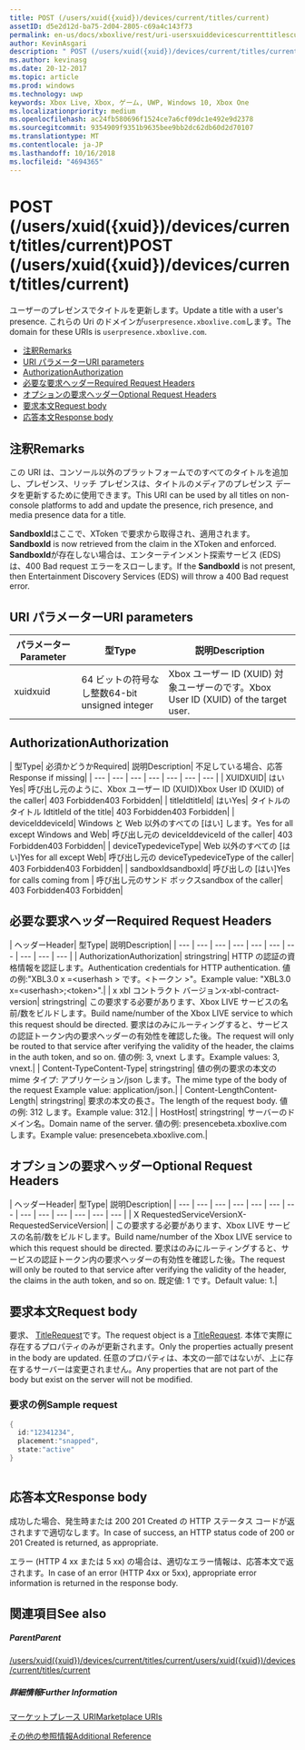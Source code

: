 ```yaml
---
title: POST (/users/xuid({xuid})/devices/current/titles/current)
assetID: d5e2d12d-ba75-2d04-2805-c69a4c143f73
permalink: en-us/docs/xboxlive/rest/uri-usersxuiddevicescurrenttitlescurrentpost.html
author: KevinAsgari
description: " POST (/users/xuid({xuid})/devices/current/titles/current)"
ms.author: kevinasg
ms.date: 20-12-2017
ms.topic: article
ms.prod: windows
ms.technology: uwp
keywords: Xbox Live, Xbox, ゲーム, UWP, Windows 10, Xbox One
ms.localizationpriority: medium
ms.openlocfilehash: ac24fb580696f1524ce7a6cf09dc1e492e9d2378
ms.sourcegitcommit: 9354909f9351b9635bee9bb2dc62db60d2d70107
ms.translationtype: MT
ms.contentlocale: ja-JP
ms.lasthandoff: 10/16/2018
ms.locfileid: "4694365"
---
```

# <a name="post-usersxuidxuiddevicescurrenttitlescurrent"></a><span data-ttu-id="981f9-104">POST (/users/xuid({xuid})/devices/current/titles/current)</span><span class="sxs-lookup"><span data-stu-id="981f9-104">POST (/users/xuid({xuid})/devices/current/titles/current)</span></span>
<span data-ttu-id="981f9-105">ユーザーのプレゼンスでタイトルを更新します。</span><span class="sxs-lookup"><span data-stu-id="981f9-105">Update a title with a user's presence.</span></span> <span data-ttu-id="981f9-106">これらの Uri のドメインが`userpresence.xboxlive.com`します。</span><span class="sxs-lookup"><span data-stu-id="981f9-106">The domain for these URIs is `userpresence.xboxlive.com`.</span></span>
 
  * [<span data-ttu-id="981f9-107">注釈</span><span class="sxs-lookup"><span data-stu-id="981f9-107">Remarks</span></span>](#ID4EV)
  * [<span data-ttu-id="981f9-108">URI パラメーター</span><span class="sxs-lookup"><span data-stu-id="981f9-108">URI parameters</span></span>](#ID4EEB)
  * [<span data-ttu-id="981f9-109">Authorization</span><span class="sxs-lookup"><span data-stu-id="981f9-109">Authorization</span></span>](#ID4EPB)
  * [<span data-ttu-id="981f9-110">必要な要求ヘッダー</span><span class="sxs-lookup"><span data-stu-id="981f9-110">Required Request Headers</span></span>](#ID4ENE)
  * [<span data-ttu-id="981f9-111">オプションの要求ヘッダー</span><span class="sxs-lookup"><span data-stu-id="981f9-111">Optional Request Headers</span></span>](#ID4ERG)
  * [<span data-ttu-id="981f9-112">要求本文</span><span class="sxs-lookup"><span data-stu-id="981f9-112">Request body</span></span>](#ID4ERH)
  * [<span data-ttu-id="981f9-113">応答本文</span><span class="sxs-lookup"><span data-stu-id="981f9-113">Response body</span></span>](#ID4EKAAC)
 
<a id="ID4EV"></a>

 
## <a name="remarks"></a><span data-ttu-id="981f9-114">注釈</span><span class="sxs-lookup"><span data-stu-id="981f9-114">Remarks</span></span>
 
<span data-ttu-id="981f9-115">この URI は、コンソール以外のプラットフォームでのすべてのタイトルを追加し、プレゼンス、リッチ プレゼンスは、タイトルのメディアのプレゼンス データを更新するために使用できます。</span><span class="sxs-lookup"><span data-stu-id="981f9-115">This URI can be used by all titles on non-console platforms to add and update the presence, rich presence, and media presence data for a title.</span></span>
 
<span data-ttu-id="981f9-116">**SandboxId**はここで、XToken で要求から取得され、適用されます。</span><span class="sxs-lookup"><span data-stu-id="981f9-116">**SandboxId** is now retrieved from the claim in the XToken and enforced.</span></span> <span data-ttu-id="981f9-117">**SandboxId**が存在しない場合は、エンターテインメント探索サービス (EDS) は、400 Bad request エラーをスローします。</span><span class="sxs-lookup"><span data-stu-id="981f9-117">If the **SandboxId** is not present, then Entertainment Discovery Services (EDS) will throw a 400 Bad request error.</span></span>
  
<a id="ID4EEB"></a>

 
## <a name="uri-parameters"></a><span data-ttu-id="981f9-118">URI パラメーター</span><span class="sxs-lookup"><span data-stu-id="981f9-118">URI parameters</span></span>
 
| <span data-ttu-id="981f9-119">パラメーター</span><span class="sxs-lookup"><span data-stu-id="981f9-119">Parameter</span></span>| <span data-ttu-id="981f9-120">型</span><span class="sxs-lookup"><span data-stu-id="981f9-120">Type</span></span>| <span data-ttu-id="981f9-121">説明</span><span class="sxs-lookup"><span data-stu-id="981f9-121">Description</span></span>| 
| --- | --- | --- | 
| <span data-ttu-id="981f9-122">xuid</span><span class="sxs-lookup"><span data-stu-id="981f9-122">xuid</span></span>| <span data-ttu-id="981f9-123">64 ビットの符号なし整数</span><span class="sxs-lookup"><span data-stu-id="981f9-123">64-bit unsigned integer</span></span>| <span data-ttu-id="981f9-124">Xbox ユーザー ID (XUID) 対象ユーザーのです。</span><span class="sxs-lookup"><span data-stu-id="981f9-124">Xbox User ID (XUID) of the target user.</span></span>| 
  
<a id="ID4EPB"></a>

 
## <a name="authorization"></a><span data-ttu-id="981f9-125">Authorization</span><span class="sxs-lookup"><span data-stu-id="981f9-125">Authorization</span></span>
 
| <span data-ttu-id="981f9-126">型</span><span class="sxs-lookup"><span data-stu-id="981f9-126">Type</span></span>| <span data-ttu-id="981f9-127">必須かどうか</span><span class="sxs-lookup"><span data-stu-id="981f9-127">Required</span></span>| <span data-ttu-id="981f9-128">説明</span><span class="sxs-lookup"><span data-stu-id="981f9-128">Description</span></span>| <span data-ttu-id="981f9-129">不足している場合、応答</span><span class="sxs-lookup"><span data-stu-id="981f9-129">Response if missing</span></span>| 
| --- | --- | --- | --- | --- | --- | --- | 
| <span data-ttu-id="981f9-130">XUID</span><span class="sxs-lookup"><span data-stu-id="981f9-130">XUID</span></span>| <span data-ttu-id="981f9-131">はい</span><span class="sxs-lookup"><span data-stu-id="981f9-131">Yes</span></span>| <span data-ttu-id="981f9-132">呼び出し元のように、Xbox ユーザー ID (XUID)</span><span class="sxs-lookup"><span data-stu-id="981f9-132">Xbox User ID (XUID) of the caller</span></span>| <span data-ttu-id="981f9-133">403 Forbidden</span><span class="sxs-lookup"><span data-stu-id="981f9-133">403 Forbidden</span></span>| 
| <span data-ttu-id="981f9-134">titleId</span><span class="sxs-lookup"><span data-stu-id="981f9-134">titleId</span></span>| <span data-ttu-id="981f9-135">はい</span><span class="sxs-lookup"><span data-stu-id="981f9-135">Yes</span></span>| <span data-ttu-id="981f9-136">タイトルのタイトル Id</span><span class="sxs-lookup"><span data-stu-id="981f9-136">titleId of the title</span></span>| <span data-ttu-id="981f9-137">403 Forbidden</span><span class="sxs-lookup"><span data-stu-id="981f9-137">403 Forbidden</span></span>| 
| <span data-ttu-id="981f9-138">deviceId</span><span class="sxs-lookup"><span data-stu-id="981f9-138">deviceId</span></span>| <span data-ttu-id="981f9-139">Windows と Web 以外のすべての [はい] します。</span><span class="sxs-lookup"><span data-stu-id="981f9-139">Yes for all except Windows and Web</span></span>| <span data-ttu-id="981f9-140">呼び出し元の deviceId</span><span class="sxs-lookup"><span data-stu-id="981f9-140">deviceId of the caller</span></span>| <span data-ttu-id="981f9-141">403 Forbidden</span><span class="sxs-lookup"><span data-stu-id="981f9-141">403 Forbidden</span></span>| 
| <span data-ttu-id="981f9-142">deviceType</span><span class="sxs-lookup"><span data-stu-id="981f9-142">deviceType</span></span>| <span data-ttu-id="981f9-143">Web 以外のすべての [はい]</span><span class="sxs-lookup"><span data-stu-id="981f9-143">Yes for all except Web</span></span>| <span data-ttu-id="981f9-144">呼び出し元の deviceType</span><span class="sxs-lookup"><span data-stu-id="981f9-144">deviceType of the caller</span></span>| <span data-ttu-id="981f9-145">403 Forbidden</span><span class="sxs-lookup"><span data-stu-id="981f9-145">403 Forbidden</span></span>| 
| <span data-ttu-id="981f9-146">sandboxId</span><span class="sxs-lookup"><span data-stu-id="981f9-146">sandboxId</span></span>| <span data-ttu-id="981f9-147">呼び出しの [はい]</span><span class="sxs-lookup"><span data-stu-id="981f9-147">Yes for calls coming from</span></span> | <span data-ttu-id="981f9-148">呼び出し元のサンド ボックス</span><span class="sxs-lookup"><span data-stu-id="981f9-148">sandbox of the caller</span></span>| <span data-ttu-id="981f9-149">403 Forbidden</span><span class="sxs-lookup"><span data-stu-id="981f9-149">403 Forbidden</span></span>| 
  
<a id="ID4ENE"></a>

 
## <a name="required-request-headers"></a><span data-ttu-id="981f9-150">必要な要求ヘッダー</span><span class="sxs-lookup"><span data-stu-id="981f9-150">Required Request Headers</span></span>
 
| <span data-ttu-id="981f9-151">ヘッダー</span><span class="sxs-lookup"><span data-stu-id="981f9-151">Header</span></span>| <span data-ttu-id="981f9-152">型</span><span class="sxs-lookup"><span data-stu-id="981f9-152">Type</span></span>| <span data-ttu-id="981f9-153">説明</span><span class="sxs-lookup"><span data-stu-id="981f9-153">Description</span></span>| 
| --- | --- | --- | --- | --- | --- | --- | --- | --- | --- | 
| <span data-ttu-id="981f9-154">Authorization</span><span class="sxs-lookup"><span data-stu-id="981f9-154">Authorization</span></span>| <span data-ttu-id="981f9-155">string</span><span class="sxs-lookup"><span data-stu-id="981f9-155">string</span></span>| <span data-ttu-id="981f9-156">HTTP の認証の資格情報を認証します。</span><span class="sxs-lookup"><span data-stu-id="981f9-156">Authentication credentials for HTTP authentication.</span></span> <span data-ttu-id="981f9-157">値の例:"XBL3.0 x =&lt;userhash > です。&lt;トークン >"。</span><span class="sxs-lookup"><span data-stu-id="981f9-157">Example value: "XBL3.0 x=&lt;userhash>;&lt;token>".</span></span>| 
| <span data-ttu-id="981f9-158">x xbl コントラクト バージョン</span><span class="sxs-lookup"><span data-stu-id="981f9-158">x-xbl-contract-version</span></span>| <span data-ttu-id="981f9-159">string</span><span class="sxs-lookup"><span data-stu-id="981f9-159">string</span></span>| <span data-ttu-id="981f9-160">この要求する必要があります、Xbox LIVE サービスの名前/数をビルドします。</span><span class="sxs-lookup"><span data-stu-id="981f9-160">Build name/number of the Xbox LIVE service to which this request should be directed.</span></span> <span data-ttu-id="981f9-161">要求はのみにルーティングすると、サービスの認証トークン内の要求ヘッダーの有効性を確認した後。</span><span class="sxs-lookup"><span data-stu-id="981f9-161">The request will only be routed to that service after verifying the validity of the header, the claims in the auth token, and so on.</span></span> <span data-ttu-id="981f9-162">値の例: 3, vnext します。</span><span class="sxs-lookup"><span data-stu-id="981f9-162">Example values: 3, vnext.</span></span>| 
| <span data-ttu-id="981f9-163">Content-Type</span><span class="sxs-lookup"><span data-stu-id="981f9-163">Content-Type</span></span>| <span data-ttu-id="981f9-164">string</span><span class="sxs-lookup"><span data-stu-id="981f9-164">string</span></span>| <span data-ttu-id="981f9-165">値の例の要求の本文の mime タイプ: アプリケーション/json します。</span><span class="sxs-lookup"><span data-stu-id="981f9-165">The mime type of the body of the request Example value: application/json.</span></span>| 
| <span data-ttu-id="981f9-166">Content-Length</span><span class="sxs-lookup"><span data-stu-id="981f9-166">Content-Length</span></span>| <span data-ttu-id="981f9-167">string</span><span class="sxs-lookup"><span data-stu-id="981f9-167">string</span></span>| <span data-ttu-id="981f9-168">要求の本文の長さ。</span><span class="sxs-lookup"><span data-stu-id="981f9-168">The length of the request body.</span></span> <span data-ttu-id="981f9-169">値の例: 312 します。</span><span class="sxs-lookup"><span data-stu-id="981f9-169">Example value: 312.</span></span>| 
| <span data-ttu-id="981f9-170">Host</span><span class="sxs-lookup"><span data-stu-id="981f9-170">Host</span></span>| <span data-ttu-id="981f9-171">string</span><span class="sxs-lookup"><span data-stu-id="981f9-171">string</span></span>| <span data-ttu-id="981f9-172">サーバーのドメイン名。</span><span class="sxs-lookup"><span data-stu-id="981f9-172">Domain name of the server.</span></span> <span data-ttu-id="981f9-173">値の例: presencebeta.xboxlive.com します。</span><span class="sxs-lookup"><span data-stu-id="981f9-173">Example value: presencebeta.xboxlive.com.</span></span>| 
  
<a id="ID4ERG"></a>

 
## <a name="optional-request-headers"></a><span data-ttu-id="981f9-174">オプションの要求ヘッダー</span><span class="sxs-lookup"><span data-stu-id="981f9-174">Optional Request Headers</span></span>
 
| <span data-ttu-id="981f9-175">ヘッダー</span><span class="sxs-lookup"><span data-stu-id="981f9-175">Header</span></span>| <span data-ttu-id="981f9-176">型</span><span class="sxs-lookup"><span data-stu-id="981f9-176">Type</span></span>| <span data-ttu-id="981f9-177">説明</span><span class="sxs-lookup"><span data-stu-id="981f9-177">Description</span></span>| 
| --- | --- | --- | --- | --- | --- | --- | --- | --- | --- | --- | --- | --- | 
| <span data-ttu-id="981f9-178">X RequestedServiceVersion</span><span class="sxs-lookup"><span data-stu-id="981f9-178">X-RequestedServiceVersion</span></span>|  | <span data-ttu-id="981f9-179">この要求する必要があります、Xbox LIVE サービスの名前/数をビルドします。</span><span class="sxs-lookup"><span data-stu-id="981f9-179">Build name/number of the Xbox LIVE service to which this request should be directed.</span></span> <span data-ttu-id="981f9-180">要求はのみにルーティングすると、サービスの認証トークン内の要求ヘッダーの有効性を確認した後。</span><span class="sxs-lookup"><span data-stu-id="981f9-180">The request will only be routed to that service after verifying the validity of the header, the claims in the auth token, and so on.</span></span> <span data-ttu-id="981f9-181">既定値: 1 です。</span><span class="sxs-lookup"><span data-stu-id="981f9-181">Default value: 1.</span></span>| 
  
<a id="ID4ERH"></a>

 
## <a name="request-body"></a><span data-ttu-id="981f9-182">要求本文</span><span class="sxs-lookup"><span data-stu-id="981f9-182">Request body</span></span>
 
<span data-ttu-id="981f9-183">要求、 [TitleRequest](../../json/json-titlerequest.md)です。</span><span class="sxs-lookup"><span data-stu-id="981f9-183">The request object is a [TitleRequest](../../json/json-titlerequest.md).</span></span> <span data-ttu-id="981f9-184">本体で実際に存在するプロパティのみが更新されます。</span><span class="sxs-lookup"><span data-stu-id="981f9-184">Only the properties actually present in the body are updated.</span></span> <span data-ttu-id="981f9-185">任意のプロパティは、本文の一部ではないが、上に存在するサーバーは変更されません。</span><span class="sxs-lookup"><span data-stu-id="981f9-185">Any properties that are not part of the body but exist on the server will not be modified.</span></span>
 
<a id="ID4EAAAC"></a>

 
### <a name="sample-request"></a><span data-ttu-id="981f9-186">要求の例</span><span class="sxs-lookup"><span data-stu-id="981f9-186">Sample request</span></span>
 

```cpp
{
  id:"12341234",
  placement:"snapped",
  state:"active"
}
      
```

   
<a id="ID4EKAAC"></a>

 
## <a name="response-body"></a><span data-ttu-id="981f9-187">応答本文</span><span class="sxs-lookup"><span data-stu-id="981f9-187">Response body</span></span>
 
<span data-ttu-id="981f9-188">成功した場合、発生時または 200 201 Created の HTTP ステータス コードが返されますで適切なします。</span><span class="sxs-lookup"><span data-stu-id="981f9-188">In case of success, an HTTP status code of 200 or 201 Created is returned, as appropriate.</span></span>
 
<span data-ttu-id="981f9-189">エラー (HTTP 4 xx または 5 xx) の場合は、適切なエラー情報は、応答本文で返されます。</span><span class="sxs-lookup"><span data-stu-id="981f9-189">In case of an error (HTTP 4xx or 5xx), appropriate error information is returned in the response body.</span></span>
  
<a id="ID4EVAAC"></a>

 
## <a name="see-also"></a><span data-ttu-id="981f9-190">関連項目</span><span class="sxs-lookup"><span data-stu-id="981f9-190">See also</span></span>
 
<a id="ID4EXAAC"></a>

 
##### <a name="parent"></a><span data-ttu-id="981f9-191">Parent</span><span class="sxs-lookup"><span data-stu-id="981f9-191">Parent</span></span> 

[<span data-ttu-id="981f9-192">/users/xuid({xuid})/devices/current/titles/current</span><span class="sxs-lookup"><span data-stu-id="981f9-192">/users/xuid({xuid})/devices/current/titles/current</span></span>](uri-usersxuiddevicescurrenttitlescurrent.md)

  
<a id="ID4EBBAC"></a>

 
##### <a name="further-information"></a><span data-ttu-id="981f9-193">詳細情報</span><span class="sxs-lookup"><span data-stu-id="981f9-193">Further Information</span></span> 

[<span data-ttu-id="981f9-194">マーケットプレース URI</span><span class="sxs-lookup"><span data-stu-id="981f9-194">Marketplace URIs</span></span>](../marketplace/atoc-reference-marketplace.md)

 [<span data-ttu-id="981f9-195">その他の参照情報</span><span class="sxs-lookup"><span data-stu-id="981f9-195">Additional Reference</span></span>](../../additional/atoc-xboxlivews-reference-additional.md)

   